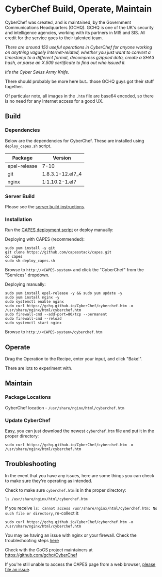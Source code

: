 # CyberChef Build, Operate, Maintain
CyberChef was created, and is maintained, by the Government Communications Headquarters (GCHQ). GCHQ is one of the UK's security and intelligence agencies, working with its partners in MI5 and SIS. All credit for the service goes to their talented team.

_There are around 150 useful operations in CyberChef for anyone working on anything vaguely Internet-related, whether you just want to convert a timestamp to a different format, decompress gzipped data, create a SHA3 hash, or parse an X.509 certificate to find out who issued it._

_It’s the Cyber Swiss Army Knife._

There should probably be more here but...those GCHQ guys got their stuff together.

Of particular note, all images in the `.htm` file are base64 encoded, so there is no need for any Internet access for a good UX.

## Build

### Dependencies
Below are the dependencies for CyberChef. These are installed using `deploy_capes.sh` script.

| Package      | Version           |
|--------------|-------------------|
| epel-release | 7-10              |
| git          | 1.8.3.1-12.el7_4  |
| nginx        | 1:1.10.2-1.el7    |

### Server Build
Please see the [server build instructions](../docs/README.md#build-your-os).

### Installation
Run the [CAPES deployment script](../deploy_capes.sh) or deploy manually:

Deploying with CAPES (recommended):
```
sudo yum install -y git
git clone https://github.com/capesstack/capes.git
cd capes
sudo sh deploy_capes.sh
```
Browse to `http://<CAPES-system>` and click the "CyberChef" from the "Services" dropdown.

Deploying manually:
```
sudo yum install epel-release -y && sudo yum update -y
sudo yum install nginx -y
sudo systemctl enable nginx
sudo curl https://gchq.github.io/CyberChef/cyberchef.htm -o /usr/share/nginx/html/cyberchef.htm
sudo firewall-cmd --add-port=80/tcp --permanent
sudo firewall-cmd --reload
sudo systemctl start nginx
```
Browse to `http://<CAPES-system>/cyberchef.htm`

## Operate
Drag the Operation to the Recipe, enter your input, and click "Bake!".

There are lots to experiment with.

## Maintain

### Package Locations
CyberChef location - `/usr/share/nginx/html/cyberchef.htm`   

### Update CyberChef
Easy, you can just download the newest `cyberchef.htm` file and put it in the proper directory:
```
sudo curl https://gchq.github.io/CyberChef/cyberchef.htm -o /usr/share/nginx/html/cyberchef.htm
```

## Troubleshooting
In the event that you have any issues, here are some things you can check to make sure they're operating as intended.

Check to make sure `cyberchef.htm` is in the proper directory:
```
ls /usr/share/nginx/html/cyberchef.htm
```
If you receive `ls: cannot access /usr/share/nginx/html/cyberchef.htm: No such file or directory`, re-collect it:
```
sudo curl https://gchq.github.io/CyberChef/cyberchef.htm -o /usr/share/nginx/html/cyberchef.htm
```
You may be having an issue with nginx or your firewall. Check the troubleshooting steps [here](../landing_page/build_operate_maintain.md#troubleshooting)

Check with the GoGS project maintainers at https://github.com/gchq/CyberChef

If you're still unable to access the CAPES page from a web browser, [please file an issue](https://github.com/capesstack/capes/issues).
